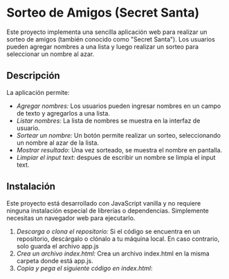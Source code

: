 # Sorteo de Amigos (Secret Santa)

Este proyecto implementa una sencilla aplicación web para realizar un sorteo de amigos (también conocido como "Secret Santa"). Los usuarios pueden agregar nombres a una lista y luego realizar un sorteo para seleccionar un nombre al azar.

## Descripción

La aplicación permite:

*   *Agregar nombres:* Los usuarios pueden ingresar nombres en un campo de texto y agregarlos a una lista.
*   *Listar nombres:* La lista de nombres se muestra en la interfaz de usuario.
*   *Sortear un nombre:* Un botón permite realizar un sorteo, seleccionando un nombre al azar de la lista.
* *Mostrar resultado*: Una vez sorteado, se muestra el nombre en pantalla.
* *Limpiar el input text*: despues de escribir un nombre se limpia el input text.

## Instalación

Este proyecto está desarrollado con JavaScript vanilla y no requiere ninguna instalación especial de librerías o dependencias. Simplemente necesitas un navegador web para ejecutarlo.

1.  *Descarga o clona el repositorio:* Si el código se encuentra en un repositorio, descárgalo o clónalo a tu máquina local. En caso contrario, solo guarda el archivo app.js
2.  *Crea un archivo index.html:* Crea un archivo index.html en la misma carpeta donde está app.js.
3. *Copia y pega el siguiente código en index.html*:
